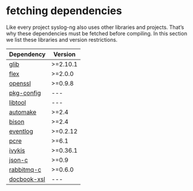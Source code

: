 # fetching dependencies

[gh:glib]: http://github.com/GNOME/glib
[ref:flex]: http://flex.sourceforge.net/
[gh:openssl]: http://github.com/openssl/openssl
[ref:pkg-config]: http://www.freedesktop.org/wiki/Software/pkg-config/
[ref:libtool]: http://www.gnu.org/software/libtool/
[ref:automake]: http://www.gnu.org/software/automake/
[ref:bison]: http://www.gnu.org/software/bison/
[gh:eventlog]: http://github.com/eldarion/eventlog
[ref:pcre]: http://www.pcre.org
[gh:ivykis]: http://github.com/buytenh/ivykis
[gh:json-c]: http://github.com/json-c/
[gh:rabbitmq-c]: http://github.com/alanxz/rabbitmq-c
[ref:docbook]: http://www.sagehill.net/docbookxsl/

Like every project syslog-ng also uses other libraries and projects. 
That’s why these dependencies must be fetched before compiling. 
In this section we list these libraries and version restrictions.

|Dependency                     |   Version    |
|-------------------------------|--------------|
|[glib][gh:glib]                |>=2.10.1      |
|[flex][ref:flex]               |>=2.0.0       |
|[openssl][gh:openssl]          |>=0.9.8       |
|[pkg-config][ref:pkg-config]   |---           |
|[libtool][ref:libtool]         |---           |
|[automake][ref:automake]       |>=2.4         |
|[bison][ref:bison]             |>=2.4         |
|[eventlog][gh:eventlog]        |>=0.2.12      |
|[pcre][ref:pcre]               |>=6.1         |
|[ivykis][gh:ivykis]            |>=0.36.1      |
|[json-c][gh:json-c]            |>=0.9         |
|[rabbitmq-c][gh:rabbitmq-c]    |>=0.6.0       |
|[docbook-xsl][ref:docbook]     |---           |


